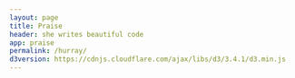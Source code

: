```yaml
---
layout: page
title: Praise
header: she writes beautiful code 										
app: praise
permalink: /hurray/
d3version: https://cdnjs.cloudflare.com/ajax/libs/d3/3.4.1/d3.min.js
---
```


<div id=container></div>
<script src="/postapps/praise/js/praise.js"><</script>
